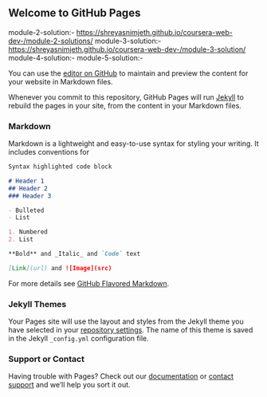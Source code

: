 ## Welcome to GitHub Pages</br>
module-2-solution:- https://shreyasnimjeth.github.io/coursera-web-dev-/module-2-solutions/
module-3-solution:- https://shreyasnimjeth.github.io/coursera-web-dev-/module-3-solution/
module-4-solution:-
module-5-solution:-

You can use the [editor on GitHub](https://github.com/shreyasnimjeth/coursera-web-dev-/edit/gh-pages/README.md) to maintain and preview the content for your website in Markdown files.

Whenever you commit to this repository, GitHub Pages will run [Jekyll](https://jekyllrb.com/) to rebuild the pages in your site, from the content in your Markdown files.

### Markdown

Markdown is a lightweight and easy-to-use syntax for styling your writing. It includes conventions for

```markdown
Syntax highlighted code block

# Header 1
## Header 2
### Header 3

- Bulleted
- List

1. Numbered
2. List

**Bold** and _Italic_ and `Code` text

[Link](url) and ![Image](src)
```

For more details see [GitHub Flavored Markdown](https://guides.github.com/features/mastering-markdown/).

### Jekyll Themes

Your Pages site will use the layout and styles from the Jekyll theme you have selected in your [repository settings](https://github.com/shreyasnimjeth/coursera-web-dev-/settings). The name of this theme is saved in the Jekyll `_config.yml` configuration file.

### Support or Contact

Having trouble with Pages? Check out our [documentation](https://docs.github.com/categories/github-pages-basics/) or [contact support](https://github.com/contact) and we’ll help you sort it out.
